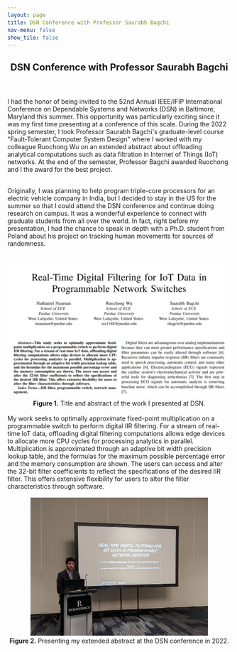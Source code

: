 ```yaml
---
layout: page
title: DSN Conference with Professor Saurabh Bagchi
nav-menu: false
show_tile: false
---
```


<!-- Main -->
<div id="main" class="alt">

  <!-- One -->
<section id="one">
	<div class="inner">
		<header class="major">
			<h1>DSN Conference with Professor Saurabh Bagchi</h1>
		</header>

<!-- Content -->	
I had the honor of being invited to the 52nd Annual IEEE/IFIP International Conference on Dependable Systems and Networks (DSN) in Baltimore, Maryland this summer. This opportunity was particularly exciting since it was my first time presenting at a conference of this scale. During the 2022 spring semester, I took Professor Saurabh Bagchi's graduate-level course "Fault-Tolerant Computer System Design" where I worked with my colleague Ruochong Wu on an extended abstract about offloading analytical computations such as data filtration in Internet of Things (IoT) networks. At the end of the semester, Professor Bagchi awarded Ruochong and I the award for the best project.<br><br>

Originally, I was planning to help program triple-core processors for an electric vehicle company in India, but I decided to stay in the US for the summer so that I could attend the DSN conference and continue doing research on campus. It was a wonderful experience to connect with graduate students from all over the world. In fact, right before my presentation, I had the chance to speak in depth with a Ph.D. student from Poland about his project on tracking human movements for sources of randomness.<br><br>
		<center><img src="assets/images/DSN_paper.png" alt="Abstract" width="600"></center>
		<center><b>Figure 1.</b> Title and abstract of the work I presented at DSN.</center>
<br>My work seeks to optimally approximate fixed-point multiplication on a programmable switch to perform digital IIR filtering. For a stream of real-time IoT data, offloading digital filtering computations allows edge devices to allocate more CPU cycles for processing analytics in parallel. Multiplication is approximated through an adaptive bit width precision lookup table, and the formulas for the maximum possible percentage error and the memory consumption are shown. The users can access and alter the 32-bit filter coefficients to reflect the specifications of the desired IIR filter. This offers extensive flexibility for users to alter the filter characteristics through software.<br><br>
		<center><img src="assets/images/conf_DSN.jpg" alt="Presenting at DSN" width="400"></center>
		<center><b>Figure 2.</b> Presenting my extended abstract at the DSN conference in 2022.</center>
